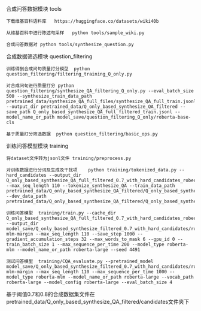 合成问答数据模块    tools

    下载维基百科语料库   https://huggingface.co/datasets/wiki40b

    从维基百科中进行陈述句采样   python tools/sample_wiki.py

    合成问答数据对 python tools/synthesize_question.py

合成数据筛选模块   question_filtering

    训练得到合成问句质量打分模型  python question_filtering/filtering_training_Q_only.py
    
    对合成问句进行质量打分 python question_filtering/synthesize_QA_filtering_Q_only.py --eval_batch_size 500 --synthesize_train_data_path pretrained_data/synthesize_QA_full_files/synthesize_QA_full_train.jsonl --output_dir pretrained_data/Q_only_based_synthesize_QA_filtered --save_path Q_only_based_synthesize_QA_full_filtered_train.jsonl --model_name_or_path model_save/question_filtering_Q_only/roberta-base-cls
    
    基于质量打分筛选数据  python question_filtering/basic_ops.py

训练问答模型模块    training

    将dataset文件转为jsonl文件 training/preprocess.py
    
    对训练数据进行分词及生成及干扰项    python training/tokenized_data.py --hard_candidates --output_dir Q_only_based_synthesize_QA_full_filtered_0.7_with_hard_candidates_roberta --max_seq_length 110 --tokenize_synthesize_QA --train_data_path pretrained_data/Q_only_based_synthesize_QA_filtered/Q_only_based_synthesize_QA_full_train_high_quality_0.7.jsonl --dev_data_path pretrained_data/Q_only_based_synthesize_QA_filtered/Q_only_based_synthesize_QA_full_test_high_quality_0.7.jsonl
    
    训练问答模型  training/train.py --cache_dir Q_only_based_synthesize_QA_full_filtered_0.7_with_hard_candidates_roberta --output_dir model_save/Q_only_based_synthesize_filtered_0.7_with_hard_candidates/roberta-mlm-margin --max_seq_length 110 --save_step 1000 --gradient_accumulation_steps 32 --max_words_to_mask 6 --gpu_id 0 --train_batch_size 1 --max_sequence_per_time 200 --model_type roberta-mlm --model_name_or_path roberta-large --seed 4491

    测试问答模型  training/CQA_evaluate.py --pretrained_model model_save/Q_only_based_synthesize_filtered_0.7_with_hard_candidates/roberta-mlm-margin --max_seq_length 110 --max_sequence_per_time 1000 --model_type roberta-mlm --model_name_or_path roberta-large --vocab_path roberta-large --model_config roberta-large --eval_batch_size 4

基于阈值0.7和0.8的合成数据集文件在pretrained_data/Q_only_based_synthesize_QA_filtered/candidates文件夹下